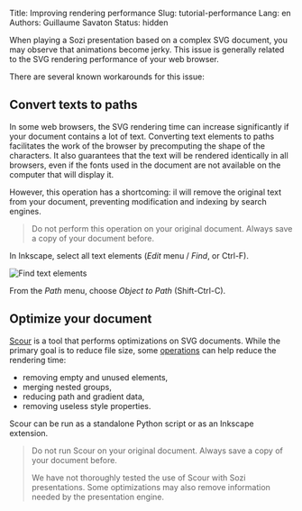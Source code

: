 Title: Improving rendering performance
Slug: tutorial-performance
Lang: en
Authors: Guillaume Savaton
Status: hidden

When playing a Sozi presentation based on a complex SVG document,
you may observe that animations become jerky.
This issue is generally related to the SVG rendering performance of your web browser.

There are several known workarounds for this issue:

Convert texts to paths
----------------------

In some web browsers, the SVG rendering time can increase significantly if your
document contains a lot of text.
Converting text elements to paths facilitates the work of the browser by precomputing
the shape of the characters.
It also guarantees that the text will be rendered identically in all browsers,
even if the fonts used in the document are not available on the computer that will
display it.

However, this operation has a shortcoming: il will remove the original text from
your document, preventing modification and indexing by search engines.

> Do not perform this operation on your original document.
> Always save a copy of your document before.

In Inkscape, select all text elements (*Edit* menu / *Find*, or Ctrl-F).

![Find text elements]({static}/images/tutorial-performance/sozi-tutorial-performance-screenshot-01.png)

From the *Path* menu, choose *Object to Path* (Shift-Ctrl-C).

Optimize your document
----------------------

[Scour](http://www.codedread.com/scour/) is a tool that performs optimizations on
SVG documents.
While the primary goal is to reduce file size, some
[operations](http://www.codedread.com/scour/ops.php) can help reduce the
rendering time:

* removing empty and unused elements,
* merging nested groups,
* reducing path and gradient data,
* removing useless style properties.

Scour can be run as a standalone Python script or as an Inkscape extension.

> Do not run Scour on your original document.
> Always save a copy of your document before.
>
> We have not thoroughly tested the use of Scour with Sozi presentations.
> Some optimizations may also remove information needed by the presentation engine.
